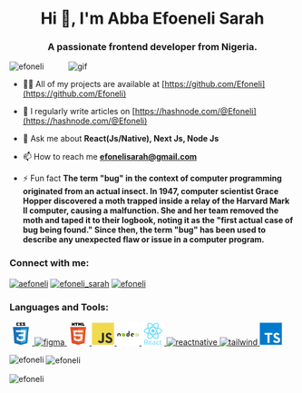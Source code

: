 <h1 align="center">Hi 👋, I'm Abba Efoeneli Sarah</h1>
<h3 align="center">A passionate frontend developer from Nigeria.</h3>

<img align="right" width="400" src="https://github.com/Efoneli/Efoneli/assets/99126007/321d522c-4dad-4dbd-8c46-95e785cd562b.gif" alt="gif">

<p align="left"> <img src="https://komarev.com/ghpvc/?username=efoneli&label=Profile%20views&color=0e75b6&style=flat" alt="efoneli" /> </p>


- 👨‍💻 All of my projects are available at [https://github.com/Efoneli](https://github.com/Efoneli)

- 📝 I regularly write articles on [https://hashnode.com/@Efoneli](https://hashnode.com/@Efoneli)

- 💬 Ask me about **React(Js/Native), Next Js, Node Js**

- 📫 How to reach me **efonelisarah@gmail.com**

- ⚡ Fun fact **The term "bug" in the context of computer programming originated from an actual insect. In 1947, computer scientist Grace Hopper discovered a moth trapped inside a relay of the Harvard Mark II computer, causing a malfunction. She and her team removed the moth and taped it to their logbook, noting it as the "first actual case of bug being found." Since then, the term "bug" has been used to describe any unexpected flaw or issue in a computer program.**

<h3 align="left">Connect with me:</h3>
<p align="left">
<a href="https://twitter.com/aefoneli" target="blank"><img align="center" src="https://raw.githubusercontent.com/rahuldkjain/github-profile-readme-generator/master/src/images/icons/Social/twitter.svg" alt="aefoneli" height="30" width="40" /></a>
<a href="https://instagram.com/efoneli_sarah" target="blank"><img align="center" src="https://raw.githubusercontent.com/rahuldkjain/github-profile-readme-generator/master/src/images/icons/Social/instagram.svg" alt="efoneli_sarah" height="30" width="40" /></a>
<a href="https://hashnode.com/efoneli" target="blank"><img align="center" src="https://raw.githubusercontent.com/rahuldkjain/github-profile-readme-generator/master/src/images/icons/Social/hashnode.svg" alt="efoneli" height="30" width="40" /></a>
</p>

<h3 align="left">Languages and Tools:</h3>
<p align="left"> <a href="https://www.w3schools.com/css/" target="_blank" rel="noreferrer"> <img src="https://raw.githubusercontent.com/devicons/devicon/master/icons/css3/css3-original-wordmark.svg" alt="css3" width="40" height="40"/> </a> <a href="https://www.figma.com/" target="_blank" rel="noreferrer"> <img src="https://www.vectorlogo.zone/logos/figma/figma-icon.svg" alt="figma" width="40" height="40"/> </a> <a href="https://www.w3.org/html/" target="_blank" rel="noreferrer"> <img src="https://raw.githubusercontent.com/devicons/devicon/master/icons/html5/html5-original-wordmark.svg" alt="html5" width="40" height="40"/> </a> <a href="https://developer.mozilla.org/en-US/docs/Web/JavaScript" target="_blank" rel="noreferrer"> <img src="https://raw.githubusercontent.com/devicons/devicon/master/icons/javascript/javascript-original.svg" alt="javascript" width="40" height="40"/> </a> <a href="https://nodejs.org" target="_blank" rel="noreferrer"> <img src="https://raw.githubusercontent.com/devicons/devicon/master/icons/nodejs/nodejs-original-wordmark.svg" alt="nodejs" width="40" height="40"/> </a> <a href="https://reactjs.org/" target="_blank" rel="noreferrer"> <img src="https://raw.githubusercontent.com/devicons/devicon/master/icons/react/react-original-wordmark.svg" alt="react" width="40" height="40"/> </a> <a href="https://reactnative.dev/" target="_blank" rel="noreferrer"> <img src="https://reactnative.dev/img/header_logo.svg" alt="reactnative" width="40" height="40"/> </a> <a href="https://tailwindcss.com/" target="_blank" rel="noreferrer"> <img src="https://www.vectorlogo.zone/logos/tailwindcss/tailwindcss-icon.svg" alt="tailwind" width="40" height="40"/> </a> <a href="https://www.typescriptlang.org/" target="_blank" rel="noreferrer"> <img src="https://raw.githubusercontent.com/devicons/devicon/master/icons/typescript/typescript-original.svg" alt="typescript" width="40" height="40"/> </a> </p>

<p><img align="left" src="https://github-readme-stats.vercel.app/api/top-langs?username=efoneli&show_icons=true&locale=en&layout=compact" alt="efoneli" /></p>

<p>&nbsp;<img align="center" src="https://github-readme-stats.vercel.app/api?username=efoneli&show_icons=true&locale=en" alt="efoneli" /></p>

<p><img align="center" src="https://github-readme-streak-stats.herokuapp.com/?user=efoneli&" alt="efoneli" /></p>
